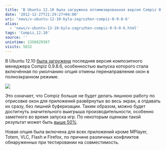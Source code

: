 ```yaml
---
title: 'В Ubuntu 12.10 была загружена оптимизированная версия Compiz 0.9.8.6'
date: '2012-12-27T21:29:27+04:00'
uri: 'news/v-ubuntu-12-10-byla-zagruzhen-compiz-0-9-8-6'
alias: 
  - 'news/v-ubuntu-12-10-byla-zagruzhen-compiz-0-9-8-6.html'
tags: 'Compiz,12.10'
source: ''
unixtime: 1356629367
visits: 5632
---
```

В Ubuntu 12.10 [была загружена](https://lists.ubuntu.com/archives/quantal-changes/2012-December/012578.html) последняя версия композитного менеджера Compiz 0.9.8.6, особенностью выпуска которого стала включённая по умолчанию опция отмены перенаправления окон в полноэкранном режиме.

[![](img/2012/12/27/21-00/compiz-8314255553-o.jpg)](img/2012/12/27/21-00/compiz-8314255553-o.jpg)

Это означает, что Compiz больше не будет делать лишнюю работу по отрисовке окон для приложений развёрнутых во весь экран, а отдавать их сразу, без лишней буферизации. Таким образом, можно будет достигнуть значительного выигрыша производительности, особенно заметного во время запуска игр. По некоторым оценкам такой результат может быть [выше 50%](https://bugs.launchpad.net/compiz/+bug/1063690/comments/16).

Новая опция была включена для всех приложений кроме MPlayer, Totem, VLC, Flash и Firefox, по причине различных конфликтов обнаруженных при тестировании на совместимость.
